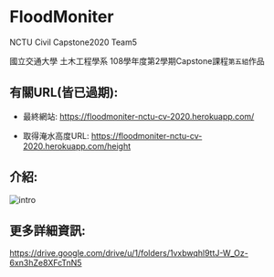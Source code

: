 # FloodMoniter
NCTU Civil Capstone2020 Team5

國立交通大學 土木工程學系 108學年度第2學期Capstone課程`第五組`作品

## 有關URL(皆已過期):
* 最終網站:
    https://floodmoniter-nctu-cv-2020.herokuapp.com/

* 取得淹水高度URL:
    https://floodmoniter-nctu-cv-2020.herokuapp.com/height
    
## 介紹:
![intro](./intro.jpg)

## 更多詳細資訊:
https://drive.google.com/drive/u/1/folders/1vxbwqhl9ttJ-W_Oz-6xn3hZe8XFcTnN5
